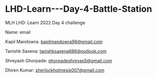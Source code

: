 # LHD-Learn---Day-4-Battle-Station
MLH LHD: Learn 2022 Day 4 challenge


Name: email

Kapil Mandowra: kapilmandowra96@gmail.com

Tanishk Saxena: tanishksaxena686@outlook.com

Shreyash Ghorpade: ghorpadeshreyas5@gmail.com

Dhiren Kumar: sherlockholmesis007@gmail.com
